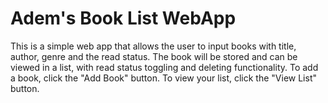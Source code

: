 # Adem's Book List WebApp
This is a simple web app that allows the user to input books with title, author, genre and the read status.
The book will be stored and can be viewed in a list, with read status toggling and deleting functionality.
To add a book, click the "Add Book" button.
To view your list, click the "View List" button.
